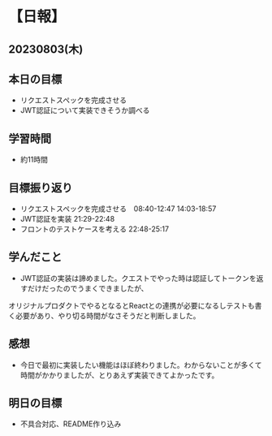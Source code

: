 # 【日報】
## 20230803(木)
## 本日の目標
- リクエストスペックを完成させる
- JWT認証について実装できそうか調べる
## 学習時間
- 約11時間

## 目標振り返り
- リクエストスペックを完成させる　08:40-12:47 14:03-18:57
- JWT認証を実装 21:29-22:48
- フロントのテストケースを考える 22:48-25:17


## 学んだこと
- JWT認証の実装は諦めました。クエストでやった時は認証してトークンを返すだけだったのでうまくできましたが、

オリジナルプロダクトでやるとなるとReactとの連携が必要になるしテストも書く必要があり、やり切る時間がなさそうだと判断しました。

## 感想
- 今日で最初に実装したい機能はほぼ終わりました。わからないことが多くて時間がかかりましたが、とりあえず実装できてよかったです。


## 明日の目標
- 不具合対応、README作り込み


